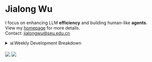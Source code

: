 #  Jialong Wu

I focus on enhancing LLM **efficiency** and building human-like **agents**.<br>
View my [homepage](https://callanwu.github.io/) for more details. <br>
Contact: jialongwu@seu.edu.cn

<details><summary>📊Weekly Development Breakdown</summary>

<!--START_SECTION:waka-->

```txt
From: 03 April 2025 - To: 10 April 2025

Total Time: 23 hrs 58 mins

Python     15 hrs 37 mins  ████████████████▒░░░░░░░░   65.21 %
JSON       8 hrs 13 mins   ████████▓░░░░░░░░░░░░░░░░   34.35 %
Text       2 mins          ░░░░░░░░░░░░░░░░░░░░░░░░░   00.18 %
Markdown   2 mins          ░░░░░░░░░░░░░░░░░░░░░░░░░   00.16 %
Bash       1 min           ░░░░░░░░░░░░░░░░░░░░░░░░░   00.10 %
```

<!--END_SECTION:waka-->

[![wakatime](https://wakatime.com/badge/user/c6720b29-9431-4a60-bc9d-e1fb2b6bd65f.svg)](https://wakatime.com/@c6720b29-9431-4a60-bc9d-e1fb2b6bd65f)
</details>

[![](https://img.shields.io/badge/Google%20Scholar-4385FE.svg?&color=d6d6d6&style=flat-square&logo=google-scholar)](https://scholar.google.com/citations?user=6eg2m4YAAAAJ)
![](https://komarev.com/ghpvc/?username=callanwu)
